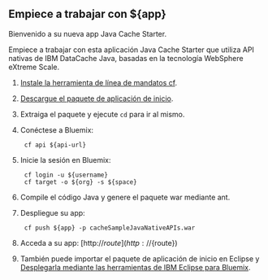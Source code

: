 Empiece a trabajar con ${app}
-----------------------------------
Bienvenido a su nueva app Java Cache Starter.

               
Empiece a trabajar con esta aplicación Java Cache Starter que utiliza API nativas de IBM DataCache Java, basadas en la tecnología WebSphere eXtreme Scale. 

1. [Instale la herramienta de línea de mandatos cf](${doc-url}/#starters/BuildingWeb.html#install_cf).
2. [Descargue el paquete de aplicación de inicio](${ace-url}/rest/apps/${app-guid}/starter-download).
3. Extraiga el paquete y ejecute `cd` para ir al mismo. 
4. Conéctese a Bluemix:

		cf api ${api-url}

5. Inicie la sesión en Bluemix:

		cf login -u ${username}
		cf target -o ${org} -s ${space}
		
6. Compile el código Java y genere el paquete war mediante ant. 
7. Despliegue su app:

		cf push ${app} -p cacheSampleJavaNativeAPIs.war


8. Acceda a su app: [http://${route}](http://${route})
9. También puede importar el paquete de aplicación de inicio en Eclipse y [Desplegarla mediante las herramientas de IBM Eclipse para Bluemix](${doc-url}/#manageapps/eclipsetools.html#eclipsetools).
